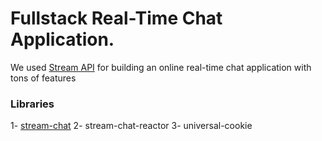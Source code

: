 # Fullstack Real-Time Chat Application.

We used [Stream API](https://gstrm.io/js-mastery) for building an online real-time chat application with tons of features

### Libraries

1- [stream-chat](https://getstream.io/chat/docs/react/?language=javascript)
2- stream-chat-reactor
3- universal-cookie
